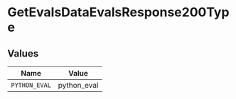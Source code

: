 # GetEvalsDataEvalsResponse200Type


## Values

| Name          | Value         |
| ------------- | ------------- |
| `PYTHON_EVAL` | python_eval   |
